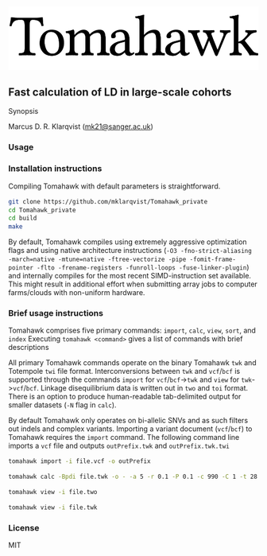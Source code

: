 ![screenshot](tomahawk.png)
## Fast calculation of LD in large-scale cohorts
Synopsis

Marcus D. R. Klarqvist (<mk21@sanger.ac.uk>)

### Usage
### Installation instructions
Compiling Tomahawk with default parameters is straightforward.
```bash
git clone https://github.com/mklarqvist/Tomahawk_private
cd Tomahawk_private
cd build
make
```
By default, Tomahawk compiles using extremely aggressive optimization flags and
using native architecture instructions
(`-O3 -fno-strict-aliasing -march=native -mtune=native -ftree-vectorize -pipe
  -fomit-frame-pointer -flto -frename-registers -funroll-loops -fuse-linker-plugin`)
and internally compiles for the most recent SIMD-instruction set available.
This might result in additional effort when submitting array jobs to
computer farms/clouds with non-uniform hardware.

### Brief usage instructions
Tomahawk comprises five primary commands: `import`, `calc`, `view`, `sort`, and `index`
Executing `tomahawk <command>` gives a list of commands with brief descriptions

All primary Tomahawk commands operate on the binary Tomahawk `twk` and Totempole `twi` file
format. Interconversions between `twk` and `vcf`/`bcf` is supported through the
commands `import` for `vcf`/`bcf`->`twk` and `view` for `twk`->`vcf`/`bcf`. Linkage
disequilibrium data is written out in `two` and `toi` format. There is an option
to produce human-readable tab-delimited output for smaller datasets (`-N` flag in `calc`).

By default Tomahawk only operates on bi-allelic SNVs and as such filters out
indels and complex variants.
Importing a variant document (`vcf`/`bcf`) to Tomahawk requires the `import` command.
The following command line imports a `vcf` file and outputs `outPrefix.twk` and
`outPrefix.twk.twi`
```bash
tomahawk import -i file.vcf -o outPrefix
```

```bash
tomahawk calc -Bpdi file.twk -o - -a 5 -r 0.1 -P 0.1 -c 990 -C 1 -t 28 > output.two
```

 ```bash
 tomahawk view -i file.two
 ```

 ```bash
 tomahawk view -i file.twk
 ```

 ### License
 MIT <LICENSE>
